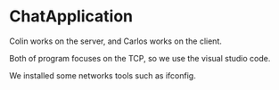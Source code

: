# ChatApplication

Colin works on the server, and Carlos works on the client.

Both of program focuses on the TCP, so we use the visual studio code.

We installed some networks tools such as ifconfig.